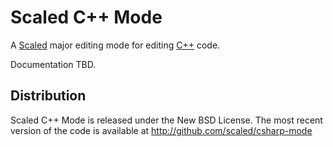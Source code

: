 # Scaled C++ Mode

A [Scaled] major editing mode for editing [C++] code.

Documentation TBD.

## Distribution

Scaled C++ Mode is released under the New BSD License. The most recent version of the code is
available at http://github.com/scaled/csharp-mode

[Scaled]: https://github.com/scaled/scaled
[C++]: https://en.wikipedia.org/wiki/C%2B%2B
